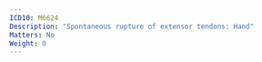 ```yaml
---
ICD10: M6624
Description: "Spontaneous rupture of extensor tendons: Hand"
Matters: No
Weight: 0
---
```

